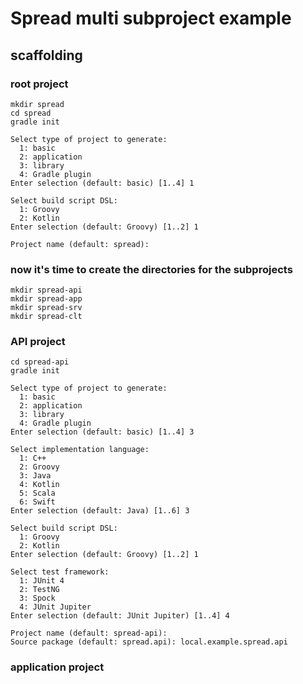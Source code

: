 # Spread multi subproject example

## scaffolding

### root project

```shell
mkdir spread
cd spread
gradle init

Select type of project to generate:
  1: basic
  2: application
  3: library
  4: Gradle plugin
Enter selection (default: basic) [1..4] 1

Select build script DSL:
  1: Groovy
  2: Kotlin
Enter selection (default: Groovy) [1..2] 1

Project name (default: spread):
```

### now it's time to create the directories for the subprojects

```shell
mkdir spread-api
mkdir spread-app
mkdir spread-srv
mkdir spread-clt
```

### API project

```shell
cd spread-api
gradle init

Select type of project to generate:
  1: basic
  2: application
  3: library
  4: Gradle plugin
Enter selection (default: basic) [1..4] 3

Select implementation language:
  1: C++
  2: Groovy
  3: Java
  4: Kotlin
  5: Scala
  6: Swift
Enter selection (default: Java) [1..6] 3

Select build script DSL:
  1: Groovy
  2: Kotlin
Enter selection (default: Groovy) [1..2] 1

Select test framework:
  1: JUnit 4
  2: TestNG
  3: Spock
  4: JUnit Jupiter
Enter selection (default: JUnit Jupiter) [1..4] 4

Project name (default: spread-api):
Source package (default: spread.api): local.example.spread.api
```

### application project

```shell

```
